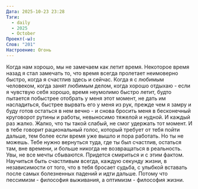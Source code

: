 ```yaml
---
Дата: 2025-10-23 23:28
Тэги:
  - daily
  - 2025
  - October
Проект(-ы):
Cлов: "201"
Настроение: Огонь
---
```

Когда нам хорошо, мы не замечаем как летит время.
Некоторое время назад я стал замечать то, что время всегда пролетает неимоверно быстро, когда я счастлив здесь и сейчас. Когда я с любимым человеком, когда занят любимым делом, когда хорошо отдыхаю - если я чувствую себя хорошо, время неумолимо быстро летит, будто пытается побыстрее отобрать у меня этот момент, не дать им насладиться, быстрее вырвать его у меня из рук, прежде чем я замру и буду готов остаться в нем вечно - и снова бросить меня в бесконечный круговорот рутины и работы, невыносимо тяжелой и нудной. И каждый раз жалко. Жалко, что ты такой слабый, не смог удержать тот момент. И в тебе говорит рациональный голос, который требует от тебя пойти дальше, тем более если время уже вышло и пора работать. Но ты не можешь. Тебе нужно вернуться туда, где ты был счастлив, остаться там, вне времени, и больше никогда не возвращаться в реальность. 
Увы, не все мечты сбываются. Придется смириться и с этим фактом. Научиться быть счастливым всегда, каждую секунду жизни, в независимости от того, что в тебя бросает судьба, с улыбкой вставать после самых болезненных падений и идти дальше. Потому что пессимизм - философия выживания, а оптимизм - философия жизни.